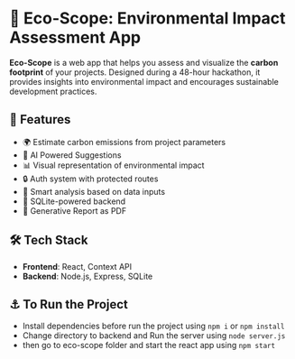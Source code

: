 # 🌱 Eco-Scope: Environmental Impact Assessment App

**Eco-Scope** is a web app that helps you assess and visualize the **carbon footprint** of your projects. Designed during a 48-hour hackathon, it provides insights into environmental impact and encourages sustainable development practices.

## 🚀 Features

- 🌍 Estimate carbon emissions from project parameters
- 🤖 AI Powered Suggestions
- 📊 Visual representation of environmental impact
- 🔒 Auth system with protected routes
- 🧠 Smart analysis based on data inputs
- 🌿 SQLite-powered backend
- 📃 Generative Report as PDF

## 🛠️ Tech Stack

- **Frontend**: React, Context API
- **Backend**: Node.js, Express, SQLite

## ⚓ To Run the Project

-  Install dependencies before run the project using ```npm i``` or ```npm install```
-  Change directory to backend and Run the server using ```node server.js```
-  then go to eco-scope folder and start the react app using ```npm start``` 

